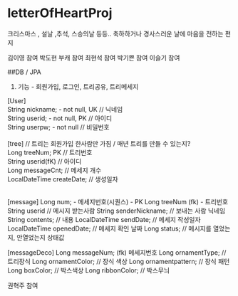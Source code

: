 # letterOfHeartProj
크리스마스 , 설날 ,추석, 스승의날 등등.. 축하하거나 경사스러운 날에 마음을 전하는 편지

김이영 참여
박도현 부캐 참여
최현석 참여
박기쁜 참여
이슬기 참여

##DB / JPA
1. 기능 -  회원가입, 로그인, 트리공유, 트리메세지

[User]</br>
String nickname; - not null, UK // 닉네임</br>
String userid;   - not null, PK // 아이디</br>
String userpw;   - not null     // 비밀번호</br>
</br>
[tree]  // 트리는 회원가입 한사람만 가짐 / 매년 트리를 만들 수 있는지? </br>
Long treeNum; PK  // 트리번호</br>
String userid(fK) // 아이디</br>
Long messageCnt; // 메세지 개수</br>
LocalDateTime createDate; // 생성일자</br>
</br>

[message] 
Long num; - 메세지번호(시퀀스) - PK
Long treeNum (fk) - 트리번호
String userid // 메시지 받는사람
String senderNickname;  // 보내는 사람 닉네임
String contents;  // 내용
LocalDateTime sendDate; // 메세지 작성일자
LocalDateTime openedDate; // 메세지 확인 날짜
Long status;  // 메시지를 열었는지, 안열었는지 상태값 


[messageDeco]
Long messageNum; (fk) 메세지번호
Long ornamentType; // 트리장식
Long ornamentColor; // 장식 색상
Long ornamentpattern; // 장식 패턴
Long boxColor;   // 박스색상
Long ribbonColor;  // 박스무늬

권혁주 참여
